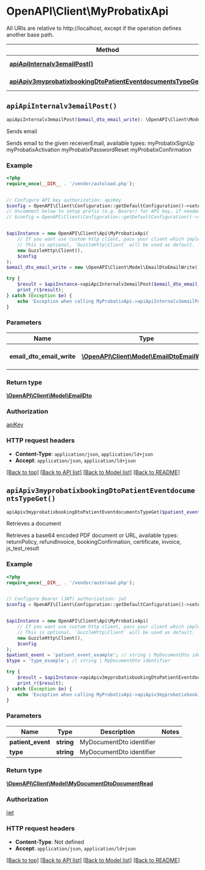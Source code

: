 # OpenAPI\Client\MyProbatixApi

All URIs are relative to http://localhost, except if the operation defines another base path.

| Method | HTTP request | Description |
| ------------- | ------------- | ------------- |
| [**apiApiInternalv3emailPost()**](MyProbatixApi.md#apiApiInternalv3emailPost) | **POST** /api-internal/v3/email | Sends email |
| [**apiApiv3myprobatixbookingDtoPatientEventdocumentsTypeGet()**](MyProbatixApi.md#apiApiv3myprobatixbookingDtoPatientEventdocumentsTypeGet) | **GET** /api/v3/myprobatix/booking-dto/{patientEvent}/documents/{type} | Retrieves a document |


## `apiApiInternalv3emailPost()`

```php
apiApiInternalv3emailPost($email_dto_email_write): \OpenAPI\Client\Model\EmailDto
```

Sends email

Sends email to the given receiverEmail, available types:                   myProbatixSignUp                 myProbatixActivation                 myProbatixPasswordReset                 myProbatixConfirmation

### Example

```php
<?php
require_once(__DIR__ . '/vendor/autoload.php');


// Configure API key authorization: apiKey
$config = OpenAPI\Client\Configuration::getDefaultConfiguration()->setApiKey('X-AUTH-TOKEN', 'YOUR_API_KEY');
// Uncomment below to setup prefix (e.g. Bearer) for API key, if needed
// $config = OpenAPI\Client\Configuration::getDefaultConfiguration()->setApiKeyPrefix('X-AUTH-TOKEN', 'Bearer');


$apiInstance = new OpenAPI\Client\Api\MyProbatixApi(
    // If you want use custom http client, pass your client which implements `GuzzleHttp\ClientInterface`.
    // This is optional, `GuzzleHttp\Client` will be used as default.
    new GuzzleHttp\Client(),
    $config
);
$email_dto_email_write = new \OpenAPI\Client\Model\EmailDtoEmailWrite(); // \OpenAPI\Client\Model\EmailDtoEmailWrite | The new EmailDto resource

try {
    $result = $apiInstance->apiApiInternalv3emailPost($email_dto_email_write);
    print_r($result);
} catch (Exception $e) {
    echo 'Exception when calling MyProbatixApi->apiApiInternalv3emailPost: ', $e->getMessage(), PHP_EOL;
}
```

### Parameters

| Name | Type | Description  | Notes |
| ------------- | ------------- | ------------- | ------------- |
| **email_dto_email_write** | [**\OpenAPI\Client\Model\EmailDtoEmailWrite**](../Model/EmailDtoEmailWrite.md)| The new EmailDto resource | |

### Return type

[**\OpenAPI\Client\Model\EmailDto**](../Model/EmailDto.md)

### Authorization

[apiKey](../../README.md#apiKey)

### HTTP request headers

- **Content-Type**: `application/json`, `application/ld+json`
- **Accept**: `application/json`, `application/ld+json`

[[Back to top]](#) [[Back to API list]](../../README.md#endpoints)
[[Back to Model list]](../../README.md#models)
[[Back to README]](../../README.md)

## `apiApiv3myprobatixbookingDtoPatientEventdocumentsTypeGet()`

```php
apiApiv3myprobatixbookingDtoPatientEventdocumentsTypeGet($patient_event, $type): \OpenAPI\Client\Model\MyDocumentDtoDocumentRead
```

Retrieves a document

Retrieves a base64 encoded PDF document or URL, available types:                   returnPolicy,                  refundInvoice,                  bookingConfirmation,                  certificate,                  invoice,                 js_test_result

### Example

```php
<?php
require_once(__DIR__ . '/vendor/autoload.php');


// Configure Bearer (JWT) authorization: jwt
$config = OpenAPI\Client\Configuration::getDefaultConfiguration()->setAccessToken('YOUR_ACCESS_TOKEN');


$apiInstance = new OpenAPI\Client\Api\MyProbatixApi(
    // If you want use custom http client, pass your client which implements `GuzzleHttp\ClientInterface`.
    // This is optional, `GuzzleHttp\Client` will be used as default.
    new GuzzleHttp\Client(),
    $config
);
$patient_event = 'patient_event_example'; // string | MyDocumentDto identifier
$type = 'type_example'; // string | MyDocumentDto identifier

try {
    $result = $apiInstance->apiApiv3myprobatixbookingDtoPatientEventdocumentsTypeGet($patient_event, $type);
    print_r($result);
} catch (Exception $e) {
    echo 'Exception when calling MyProbatixApi->apiApiv3myprobatixbookingDtoPatientEventdocumentsTypeGet: ', $e->getMessage(), PHP_EOL;
}
```

### Parameters

| Name | Type | Description  | Notes |
| ------------- | ------------- | ------------- | ------------- |
| **patient_event** | **string**| MyDocumentDto identifier | |
| **type** | **string**| MyDocumentDto identifier | |

### Return type

[**\OpenAPI\Client\Model\MyDocumentDtoDocumentRead**](../Model/MyDocumentDtoDocumentRead.md)

### Authorization

[jwt](../../README.md#jwt)

### HTTP request headers

- **Content-Type**: Not defined
- **Accept**: `application/json`, `application/ld+json`

[[Back to top]](#) [[Back to API list]](../../README.md#endpoints)
[[Back to Model list]](../../README.md#models)
[[Back to README]](../../README.md)
